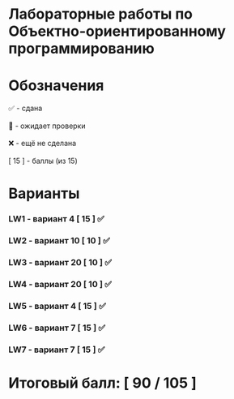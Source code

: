 # Лабораторные работы по Объектно-ориентированному программированию
# Обозначения
✅ - сдана <br /> <br />
🔄 - ожидает проверки <br /> <br />
❌ - ещё не сделана <br /> <br />
[ 15 ] - баллы (из 15) <br />

# Варианты
### LW1 - вариант 4 [ 15 ] ✅
### LW2 - вариант 10 [ 10 ] ✅
### LW3 - вариант 20 [ 10 ] ✅
### LW4 - вариант 20 [ 10 ] ✅
### LW5 - вариант 4 [ 15 ] ✅
### LW6 - вариант 7 [ 15 ] ✅
### LW7 - вариант 7 [ 15 ] ✅
# Итоговый балл: [ 90 / 105 ]
